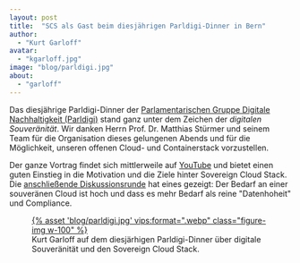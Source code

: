 ```yaml
---
layout: post
title:  "SCS als Gast beim diesjährigen Parldigi-Dinner in Bern"
author:
  - "Kurt Garloff"
avatar:
  - "kgarloff.jpg"
image: "blog/parldigi.jpg"
about:
  - "garloff"
---
```

Das diesjährige Parldigi-Dinner der [Parlamentarischen Gruppe Digitale Nachhaltigkeit (Parldigi)](https://www.parldigi.ch/de/) 
stand ganz unter dem Zeichen der *digitalen Souveränität*. Wir danken Herrn Prof. Dr. Matthias Stürmer und 
seinem Team für die Organisation dieses gelungenen Abends und für die Möglichkeit, unseren offenen Cloud- und Containerstack vorzustellen.

Der ganze Vortrag findet sich mittlerweile auf [YouTube](https://www.youtube.com/watch?v=M8FAIpjM6ng) und bietet
einen guten Einstieg in die Motivation und die Ziele hinter Sovereign Cloud Stack. Die [anschließende Diskussionsrunde](https://www.youtube.com/watch?v=Lhzm8gIXja0) hat eines gezeigt: Der Bedarf an einer souveränen Cloud ist hoch und dass es mehr Bedarf
als reine "Datenhoheit" und Compliance.

<figure class="figure mx-auto d-block w-75">
  <a href="https://www.youtube.com/watch?v=M8FAIpjM6ng">
    {% asset 'blog/parldigi.jpg' vips:format=".webp" class="figure-img w-100" %}
  </a>
  <figcaption class="figure-caption text-end">Kurt Garloff auf dem diesjärhigen Parldigi-Dinner über digitale Souveränität und den Sovereign Cloud Stack.</figcaption>
</figure>


